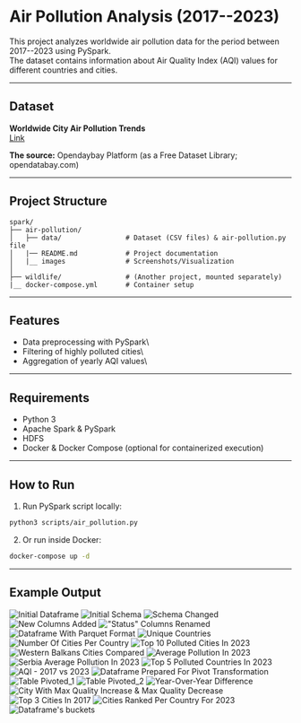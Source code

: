 # Air Pollution Analysis (2017--2023)

This project analyzes worldwide air pollution data for the period
between 2017--2023 using PySpark.\
The dataset contains information about Air Quality Index (AQI) values
for different countries and cities.

---

## Dataset
   **Worldwide City Air Pollution Trends**  
   [Link]( https://www.opendatabay.com/data/ai-ml/184ba6aa-e16c-4246-ac53-3b8e987e5423)

**The source:** Opendaybay Platform (as a Free Dataset Library; opendatabay.com) 

---

## Project Structure

    spark/
    ├── air-pollution/
    │   ├── data/                # Dataset (CSV files) & air-pollution.py file
    │   |── README.md            # Project documentation
    │   |__ images               # Screenshots/Visualization
    │
    ├── wildlife/                # (Another project, mounted separately)
    |__ docker-compose.yml       # Container setup
    
---

## Features

-   Data preprocessing with PySpark\
-   Filtering of highly polluted cities\
-   Aggregation of yearly AQI values\

---

## Requirements

-   Python 3
-   Apache Spark & PySpark
-   HDFS
-   Docker & Docker Compose (optional for containerized execution)

---

## How to Run

1.  Run PySpark script locally:

``` bash
python3 scripts/air_pollution.py
```

2.  Or run inside Docker:

``` bash
docker-compose up -d
```

---

## Example Output

![Initial Dataframe](images/1-initial-dataframe.png)
![Initial Schema](images/2-initial-schema.png)
![Schema Changed](images/3-changed-schema.png)
![New Columns Added](images/4-new-columns-added.png)
!["Status" Columns Renamed](images/5-status-columns-renamed.png)
![Dataframe With Parquet Format](images/6-dataframe-parquer-format-data.png)
![Unique Countries](images/7-unique-countries.png)
![Number Of Cities Per Country](images/8-number-of-cities-per-country.png)
![Top 10 Polluted Cities In 2023](images/9-top10-polluted-cities-2023)
![Western Balkans Cities Compared](images/10-wb-cities-compared.png)
![Average Pollution In 2023](images/11-avg-pollution-2023)
![Serbia Average Pollution In 2023](images/12-serbia-avg-pollution-2023.png)
![Top 5 Polluted Countries In 2023](images/13-top5-polluted-countries-2023.png)
![AQI - 2017 vs 2023](images/14-aqi-2017-vs-2023.png)
![Dataframe Prepared For Pivot Transformation](images/15-df-for-pivot.png)
![Table Pivoted_1](images/16-pivoted-table-1.png)
![Table Pivoted_2](images/17-pivoted-table-2.png)
![Year-Over-Year Difference](images/18-df-with-diff.png)
![City With Max Quality Increase & Max Quality Decrease](images/19-df-with-max-min-values.png)
![Top 3 Cities In 2017](images/20-top3-cities-2017.png)
![Cities Ranked Per Country For 2023](images/21-cities-rank-per-country-2023.png)
![Dataframe's buckets](images/22-dataframe-buckets.png)

